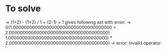 # To solve
-> (1+2) - (1*2) / 1 + (2-1) + 1 gives following ast with error:
-> (((1.000000000000000000000000000000000000 + 2.000000000000000000000000000000000000)  1.000000000000000000000000000000000000) * 2.000000000000000000000000000000000000)
-> error: invalid operator '
